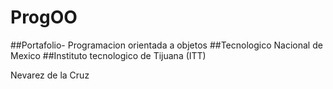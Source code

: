 # ProgOO
##Portafolio- Programacion orientada a objetos
##Tecnologico Nacional de Mexico
##Instituto tecnologico de Tijuana (ITT)

Nevarez de la Cruz 

